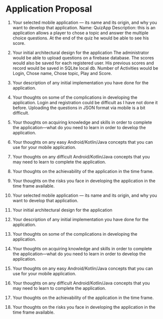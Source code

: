 # Application Proposal

1.	Your selected mobile application — its name and its origin, and why you want to develop that application.
Name: QuizApp
Description: this is an application allows a player to chose a topic and answer the multiple choice questions.
At the end of the quiz he would be able to see his score. 

2.	Your initial architectural design for the application
The administrator would be able to upload questions on a firebase database.
The scores would also be saved for each registered user.
His previous scores and record would be saved in SQLite local db.
Number of Activities would be Login, Chose name, Chose topic, Play and Score.

3.	Your description of any initial implementation you have done for the application.
4.	Your thoughts on some of the complications in developing the application.
Login and registration could be difficult as I have not done it before.
Uploading the questions in JSON format via mobile is a bit difficult.
5.	Your thoughts on acquiring knowledge and skills in order to complete the application—what do you need to learn in order to develop the application.
6.	Your thoughts on any easy Android/Kotlin/Java concepts that you can use for your mobile application.
7.	Your thoughts on any difficult Android/Kotlin/Java concepts that you may need to learn to complete the application.
8.	Your thoughts on the achievability of the application in the time frame.
9.	Your thoughts on the risks you face in developing the application in the time frame available.
1.	Your selected mobile application — its name and its origin, and why you want to develop that application.
2.	Your initial architectural design for the application
3.	Your description of any initial implementation you have done for the application.
4.	Your thoughts on some of the complications in developing the application.
5.	Your thoughts on acquiring knowledge and skills in order to complete the application—what do you need to learn in order to develop the application.
6.	Your thoughts on any easy Android/Kotlin/Java concepts that you can use for your mobile application.
7.	Your thoughts on any difficult Android/Kotlin/Java concepts that you may need to learn to complete the application.
8.	Your thoughts on the achievability of the application in the time frame.
9.	Your thoughts on the risks you face in developing the application in the time frame available.
